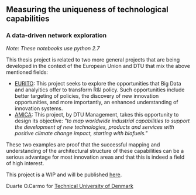 ## Measuring the uniqueness of technological capabilities

###  A data-driven network exploration

_Note: These notebooks use python 2.7_

This thesis project is related to two more general projects that are being developed in the context of the European Union and DTU that mix the above mentioned fields: 

- [EURITO](http://cordis.europa.eu/project/rcn/211945_en.html): This project seeks to explore the opportunities that Big Data and analyitics offer to transform R&I policy. Such opportunities include better targeting of policies, the discovery of new innovation opportunities, and more importantly, an enhanced understanding of innovation systems. 
- [AMICA](https://amica-pathfinder.net): This project, by DTU Management, takes this opportunity to design its objective: *"to map worldwide industrial capabilities to support the development of new technologies, products and services with positive climate change impact, starting with biofuels."*

These two examples are proof that the successful mapping and understanding of the architectural structure of these capabilities can be a serious advantage for most innovation areas and that this is indeed a field of high interest.  



This project is a WIP and will be published [here](https://duarteoc.gitbook.io/technological-capabilities/).

Duarte O.Carmo for [Technical University of Denmark](http://www.dtu.dk/english)

